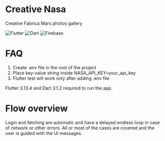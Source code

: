 # Creative Nasa

Creative Fabrica Mars photos gallery

![Flutter](https://img.shields.io/badge/Flutter-%2302569B.svg?style=for-the-badge&logo=Flutter&logoColor=white)
![Dart](https://img.shields.io/badge/dart-%230175C2.svg?style=for-the-badge&logo=dart&logoColor=white)
![Firebase](https://img.shields.io/badge/Firebase-039BE5?style=for-the-badge&logo=Firebase&logoColor=white)

# FAQ

1. Create .env file in the root of the project
2. Place key-value string inside NASA_API_KEY=your_api_key
3. Flutter test will work only after adding .env file

Flutter 3.13.4 and Dart 3.1.2 required to run the app.

# Flow overview

Login and fetching are automatic and have 
a delayed endless loop in case of network or other errors.
All or most of the cases are covered and the user is guided with the UI messages.